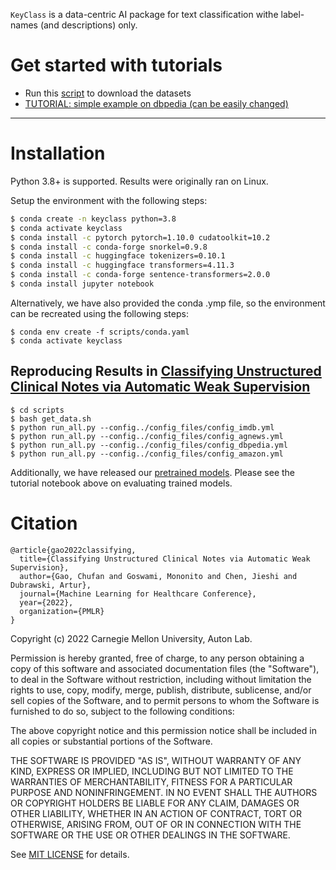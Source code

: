 `KeyClass` is a data-centric AI package for text classification withe label-names (and descriptions) only.


# Get started with tutorials
  - Run this [script](https://github.com/autonlab/KeyClass/blob/main/scripts/get_data.sh) to download the datasets
  - [TUTORIAL: simple example on dbpedia (can be easily changed)](https://github.com/autonlab/KeyClass/blob/main/scripts/example_train.ipynb)


----

# Installation

Python 3.8+ is  supported. Results were originally ran on Linux. 

Setup the environment with the following steps: 

``` bash
$ conda create -n keyclass python=3.8
$ conda activate keyclass
$ conda install -c pytorch pytorch=1.10.0 cudatoolkit=10.2
$ conda install -c conda-forge snorkel=0.9.8
$ conda install -c huggingface tokenizers=0.10.1
$ conda install -c huggingface transformers=4.11.3
$ conda install -c conda-forge sentence-transformers=2.0.0
$ conda install jupyter notebook
```
Alternatively, we have also provided the conda .ymp file, so the environment can be recreated using the following steps:
```
$ conda env create -f scripts/conda.yaml
$ conda activate keyclass
```

## Reproducing Results in [Classifying Unstructured Clinical Notes via Automatic Weak Supervision](https://arxiv.org/pdf/2206.12088.pdf)
```
$ cd scripts
$ bash get_data.sh
$ python run_all.py --config../config_files/config_imdb.yml
$ python run_all.py --config../config_files/config_agnews.yml
$ python run_all.py --config../config_files/config_dbpedia.yml
$ python run_all.py --config../config_files/config_amazon.yml
```
Additionally, we have released our [pretrained models](https://github.com/autonlab/KeyClass/releases/tag/v1.0). Please see the tutorial notebook above on evaluating trained models.

# Citation
```
@article{gao2022classifying,
  title={Classifying Unstructured Clinical Notes via Automatic Weak Supervision},
  author={Gao, Chufan and Goswami, Mononito and Chen, Jieshi and Dubrawski, Artur},
  journal={Machine Learning for Healthcare Conference},
  year={2022},
  organization={PMLR}
}
```

Copyright (c) 2022 Carnegie Mellon University, Auton Lab.

Permission is hereby granted, free of charge, to any person obtaining a copy of this software and associated documentation files (the "Software"), to deal in the Software without restriction, including without limitation the rights to use, copy, modify, merge, publish, distribute, sublicense, and/or sell copies of the Software, and to permit persons to whom the Software is furnished to do so, subject to the following conditions:

The above copyright notice and this permission notice shall be included in all copies or substantial portions of the Software.

THE SOFTWARE IS PROVIDED "AS IS", WITHOUT WARRANTY OF ANY KIND, EXPRESS OR IMPLIED, INCLUDING BUT NOT LIMITED TO THE WARRANTIES OF MERCHANTABILITY, FITNESS FOR A PARTICULAR PURPOSE AND NONINFRINGEMENT. IN NO EVENT SHALL THE AUTHORS OR COPYRIGHT HOLDERS BE LIABLE FOR ANY CLAIM, DAMAGES OR OTHER LIABILITY, WHETHER IN AN ACTION OF CONTRACT, TORT OR OTHERWISE, ARISING FROM, OUT OF OR IN CONNECTION WITH THE SOFTWARE OR THE USE OR OTHER DEALINGS IN THE SOFTWARE.

See [MIT LICENSE](https://github.com/autonlab/KeyClass/blob/main/LICENSE) for details.

